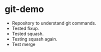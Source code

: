 # git-demo

- Repository to understand git commands.
- Tested fixup.
- Tested squash.
- Testing squash again.
- Test merge